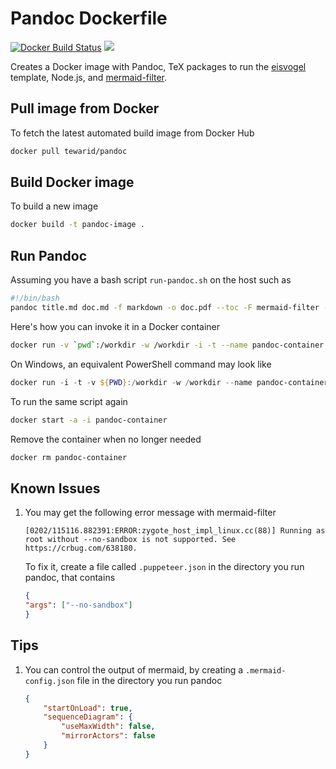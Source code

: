 
# Pandoc Dockerfile

[![Docker Build Status](https://img.shields.io/docker/build/tewarid/pandoc.svg)](https://hub.docker.com/r/tewarid/pandoc/) [![](https://images.microbadger.com/badges/image/tewarid/pandoc.svg)](https://microbadger.com/images/tewarid/pandoc "Get your own image badge on microbadger.com")

Creates a Docker image with Pandoc, TeX packages to run the [eisvogel](https://github.com/Wandmalfarbe/pandoc-latex-template/) template, Node.js, and [mermaid-filter](https://github.com/raghur/mermaid-filter).

## Pull image from Docker

To fetch the latest automated build image from Docker Hub

```bash
docker pull tewarid/pandoc
```

## Build Docker image

To build a new image

```bash
docker build -t pandoc-image .
```

## Run Pandoc

Assuming you have a bash script `run-pandoc.sh` on the host such as

```bash
#!/bin/bash
pandoc title.md doc.md -f markdown -o doc.pdf --toc -F mermaid-filter --template ./eisvogel.tex --variable titlepage=true --variable caption-justification=centering
```

Here's how you can invoke it in a Docker container

```bash
docker run -v `pwd`:/workdir -w /workdir -i -t --name pandoc-container pandoc-image ./run-pandoc.sh
```

On Windows, an equivalent PowerShell command may look like

```powershell
docker run -i -t -v ${PWD}:/workdir -w /workdir --name pandoc-container tewarid/pandoc ./run-pandoc.sh
```

To run the same script again

```bash
docker start -a -i pandoc-container
```

Remove the container when no longer needed

```bash
docker rm pandoc-container
```

## Known Issues

1. You may get the following error message with mermaid-filter

    ```text
    [0202/115116.882391:ERROR:zygote_host_impl_linux.cc(88)] Running as root without --no-sandbox is not supported. See https://crbug.com/638180.
    ```

    To fix it, create a file called `.puppeteer.json` in the directory you run pandoc, that contains

    ```json
    {
    "args": ["--no-sandbox"]
    }
    ```

## Tips

1. You can control the output of mermaid, by creating a `.mermaid-config.json` file in the directory you run pandoc

    ```json
    {
        "startOnLoad": true,
        "sequenceDiagram": {
            "useMaxWidth": false,
            "mirrorActors": false
        }
    }
    ```
